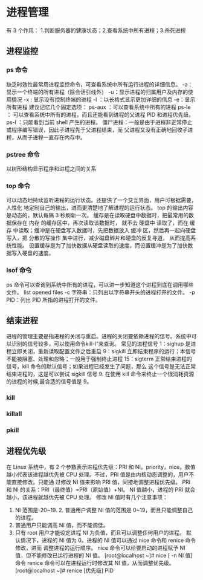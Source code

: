 # 进程管理

有 3 个作用：
1.判断服务器的健康状态；2.查看系统中所有进程；3.杀死进程

## 进程监控

### ps 命令
缺乏时效性最常用进程监控命令，可查看系统中所有运行进程的详细信息。
-a：显示一个终端的所有进程（除会话引线外）
-u：显示进程的归属用户及内存的使用情况
-x : 显示没有控制终端的进程
-l ：以长格式显示更加详细的信息
-e：显示所有进程
建议记忆几个固定选项：
ps-aux ：可以查看系统中所有的进程
ps-le ： 可以查看系统中所有的进程，而且还能看到进程的父进程 PID 和进程优先级。
ps-l ：只能看到当前 shell 产生的进程。
僵尸进程：一般是由于进程非正常停止或程序编写错误，因此子进程先于父进程结束，而
父进程又没有正确地回收子进程，从而子进程一直存在内存中。
### pstree 命令
以树形结构显示程序和进程之间的关系
### top 命令
可以动态地持续监听进程的运行状态。还提供了一个交互界面，用户可根据需要，人性化
地定制自己的输出，进而更清楚地了解进程的运行状态。
top 的输出内容是动态的，默认每隔 3 秒刷新一次。
缓存是在读取硬盘中数据时，把最常用的数据保存在 内存 的缓存区中，再次读取该数据时，
就不去 硬盘中 读取了，而在 缓存 中读取；缓冲是在硬盘写入数据时，先把数据放入 缓冲
区，然后再一起向硬盘写入，把 分散的写操作 集中进行，减少磁盘碎片和硬盘的反复寻道，
从而提高系统性能。
设置缓存是为了加快数据从硬盘读取的速度，而设置缓冲是为了加快数据写入硬盘的速度。
### lsof 命令
ps 命令可以查询到系统中所有的进程，可以进一步知道这个进程到底在调用哪些文件。
list opened files -c 字符串：只列出以字符串开头的进程打开的文件。
-p PID：列出 PID 所指的进程打开的文件。

## 结束进程
进程的管理主要是指进程的关闭与重启。进程的关闭要依赖进程的信号。系统中可以识别的信号较多，可以使用命令kill-l”来查询。
常见的进程信号
1：sighup 是进程立即关闭，重新读取配置文件之后重启
9：sigkill 立即结束程序的运行；本信号不能被阻塞、处理和忽略；一般用于强制终止进程
15：sigterm 正常结束进程的信号，kill 命令的默认信号；如果进程已经发生了问题，那么
这个信号是无法正常结束进程的，这是可以尝试 sigkill 信号 9. 在使用 kill 命令来终止一个很消耗资源的进程的时候,最合适的信号值是 9。

### kill
### killall
### pkill

## 进程优先级
在 Linux 系统中，有 2 个参数表示进程优先级：PRI 和 NI。priority，nice。数值越小代表该进程越优先被 CPU 处理。不过，PRI 值是由内核动态调整的，用户不能直接修改。只能通
过修改 NI 值来影响 PRI 值，间接地调整进程优先级。
PRI 和 NI 的关系：PRI（最终值）=PRI（原始值）+NI。
NI 值越小，进程的 PRI 就会越小，该进程就越优先被 CPU 处理。
修改 NI 值时有几个注意事项：
1. NI 范围是-20~19. 2. 普通用户调整 NI 值的范围是 0~19，而且只能调整自己的进程。
2. 普通用户只能调高 NI 值，而不能调低。
3. 只有 root 用户才能设定进程 NI 为负值，而且可以调整任何用户的进程。
默认情况下，进程的 NI 值为 0。进程的 NI 值可以通过 nice 命令和 renice 命令修改，进而
调整进程的运行顺序。
nice 命令可以给要启动的进程赋予 NI 值，但不能修改已运行进程的 NI 值。
[root@localhost ~]# nice [ -n NI 值] 命令
renice 命令可以在进程运行时修改其 NI 值，从而调整优先级。
[root@localhost ~]# renice [优先级] PID